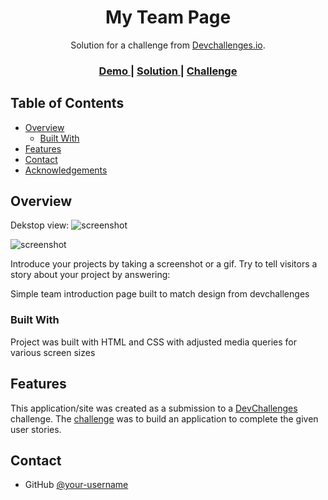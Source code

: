 <!-- Please update value in the {}  -->

<h1 align="center">My Team Page</h1>

<div align="center">
   Solution for a challenge from  <a href="http://devchallenges.io" target="_blank">Devchallenges.io</a>.
</div>

<div align="center">
  <h3>
    <a href="https://my-team-stormgren.netlify.app/">
      Demo
    </a>
    <span> | </span>
    <a href="https://github.com/Stormgren/my-team-page.git">
      Solution
    </a>
    <span> | </span>
    <a href="https://devchallenges.io/challenges/hhmesazsqgKXrTkYkt0U">
      Challenge
    </a>
  </h3>
</div>

<!-- TABLE OF CONTENTS -->

## Table of Contents

- [Overview](#overview)
  - [Built With](#built-with)
- [Features](#features)
- [Contact](#contact)
- [Acknowledgements](#acknowledgements)

## Overview
Dekstop view: 
![screenshot](https://user-images.githubusercontent.com/36208308/102379047-be142d80-3fc6-11eb-875e-66232f71afa4.png)


![screenshot](https://user-images.githubusercontent.com/36208308/102379531-3844b200-3fc7-11eb-99a6-22c62af935f7.png)

Introduce your projects by taking a screenshot or a gif. Try to tell visitors a story about your project by answering:

Simple team introduction page built to match design from devchallenges 

### Built With

Project was built with HTML and CSS with adjusted media queries for various screen sizes

## Features

This application/site was created as a submission to a [DevChallenges](https://devchallenges.io/challenges) challenge. The [challenge](https://devchallenges.io/challenges/hhmesazsqgKXrTkYkt0U) was to build an application to complete the given user stories.


## Contact

- GitHub [@your-username](https://https://github.com/Stormgren)

